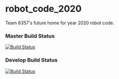 # robot_code_2020

Team 6357's future home for year 2020 robot code.

### Master Build Status

[![Build Status](https://travis-ci.org/frc6357/robot_code_2020.svg?branch=master)](https://travis-ci.org/frc6357/robot_code_2020)

### Develop Build Status

[![Build Status](https://travis-ci.org/frc6357/robot_code_2020.svg?branch=develop)](https://travis-ci.org/frc6357/robot_code_2020)

